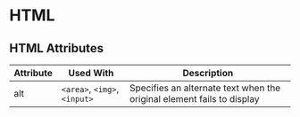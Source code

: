 # HTML

## HTML Attributes

| Attribute | Used With                    | Description                                                            |
| --------- | ---------------------------- | ---------------------------------------------------------------------- |
| alt       | `<area>`, `<img>`, `<input>` | Specifies an alternate text when the original element fails to display |
